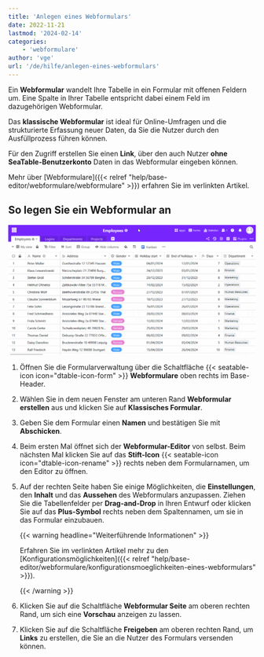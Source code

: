 ```yaml
---
title: 'Anlegen eines Webformulars'
date: 2022-11-21
lastmod: '2024-02-14'
categories:
    - 'webformulare'
author: 'vge'
url: '/de/hilfe/anlegen-eines-webformulars'
---
```


Ein **Webformular** wandelt Ihre Tabelle in ein Formular mit offenen Feldern um. Eine Spalte in Ihrer Tabelle entspricht dabei einem Feld im dazugehörigen Webformular.

Das **klassische Webformular** ist ideal für Online-Umfragen und die strukturierte Erfassung neuer Daten, da Sie die Nutzer durch den Ausfüllprozess führen können.

Für den Zugriff erstellen Sie einen **Link**, über den auch Nutzer **ohne SeaTable-Benutzerkonto** Daten in das Webformular eingeben können.

Mehr über [Webformulare]({{< relref "help/base-editor/webformulare/webformulare" >}}) erfahren Sie im verlinkten Artikel.

## So legen Sie ein Webformular an

![Neues Webformular erstellen](images/Create-a-web-form.gif)

1. Öffnen Sie die Formularverwaltung über die Schaltfläche {{< seatable-icon icon="dtable-icon-form" >}} **Webformulare** oben rechts im Base-Header.
2. Wählen Sie in dem neuen Fenster am unteren Rand **Webformular erstellen** aus und klicken Sie auf **Klassisches Formular**.
3. Geben Sie dem Formular einen **Namen** und bestätigen Sie mit **Abschicken**.
4. Beim ersten Mal öffnet sich der **Webformular-Editor** von selbst. Beim nächsten Mal klicken Sie auf das **Stift-Icon** {{< seatable-icon icon="dtable-icon-rename" >}} rechts neben dem Formularnamen, um den Editor zu öffnen.
5. Auf der rechten Seite haben Sie einige Möglichkeiten, die **Einstellungen**, den **Inhalt** und das **Aussehen** des Webformulars anzupassen. Ziehen Sie die Tabellenfelder per **Drag-and-Drop** in Ihren Entwurf oder klicken Sie auf das **Plus-Symbol** rechts neben dem Spaltennamen, um sie in das Formular einzubauen.

    {{< warning  headline="Weiterführende Informationen" >}}

    Erfahren Sie im verlinkten Artikel mehr zu den [Konfigurationsmöglichkeiten]({{< relref "help/base-editor/webformulare/konfigurationsmoeglichkeiten-eines-webformulars" >}}).

    {{< /warning >}}

6. Klicken Sie auf die Schaltfläche **Webformular Seite** am oberen rechten Rand, um sich eine **Vorschau** anzeigen zu lassen.
7. Klicken Sie auf die Schaltfläche **Freigeben** am oberen rechten Rand, um **Links** zu erstellen, die Sie an die Nutzer des Formulars versenden können.
